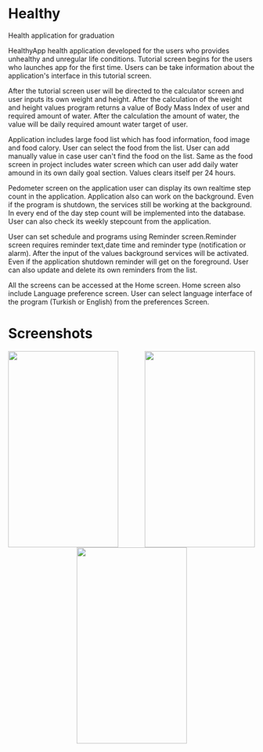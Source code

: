 # Healthy
Health application for graduation

HealthyApp health application developed for the users who provides unhealthy and unregular life conditions. 
Tutorial screen begins for the users who launches app for the first time. 
Users can be take information about the application's interface in this tutorial screen.

After the tutorial screen user will be directed to the calculator screen and user inputs its own weight and height. 
After the calculation of the weight and height values program returns a value of Body Mass Index of user and required amount of water.
After the calculation the amount of water, the value will be daily required amount water target of user.

Application includes large food list which has food information, food image and food calory.
User can select the food from the list. User can add manually value in case user can't find the food on the list.
Same as the food screen in project includes water screen which can user add daily water amound in its own daily goal section.
Values clears itself per 24 hours.

Pedometer screen on the application user can display its own realtime step count in the application.
Application also can work on the background. Even if the program is shutdown, the services still be working at the background.
In every end of the day step count will be implemented into the database. User can also check its weekly stepcount from the application.

User can set schedule and programs using Reminder screen.Reminder screen requires reminder text,date time and reminder type (notification or alarm). After the input of the values background services will be activated. Even if the application shutdown reminder will get on the foreground. User can also update and delete its own reminders from the list.

All the screens can be accessed at the Home screen. Home screen also include Language preference screen.
User can select language interface of the program (Turkish or English) from the preferences Screen.

# Screenshots
<img align="left" width="225" height="400" src="https://user-images.githubusercontent.com/42876704/58763215-abf7a900-8560-11e9-95b3-006328713abe.png">
<img align="right" width="225" height="400" src="https://user-images.githubusercontent.com/42876704/58763216-abf7a900-8560-11e9-842b-7507c1e143a1.png">
<p align="center">
  <img width="225" height="400" src="https://user-images.githubusercontent.com/42876704/58763217-ac903f80-8560-11e9-863d-48589873caad.png">
</p>                             
                                    
